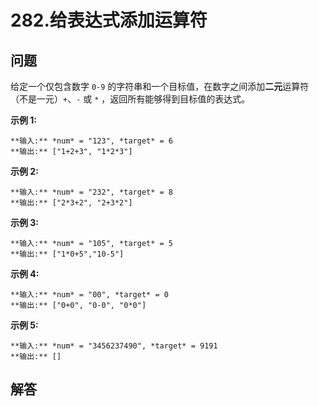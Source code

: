 # 282.给表达式添加运算符

## 问题

给定一个仅包含数字 `0-9` 的字符串和一个目标值，在数字之间添加**二元**运算符（不是一元）`+`、`-` 或 `*` ，返回所有能够得到目标值的表达式。

**示例 1:**

```
**输入:** *num* = "123", *target* = 6
**输出:** ["1+2+3", "1*2*3"]

```

**示例 2:**

```
**输入:** *num* = "232", *target* = 8
**输出:** ["2*3+2", "2+3*2"]
```

**示例 3:**

```
**输入:** *num* = "105", *target* = 5
**输出:** ["1*0+5","10-5"]
```

**示例 4:**

```
**输入:** *num* = "00", *target* = 0
**输出:** ["0+0", "0-0", "0*0"]

```

**示例 5:**

```
**输入:** *num* = "3456237490", *target* = 9191
**输出:** []

```



## 解答

